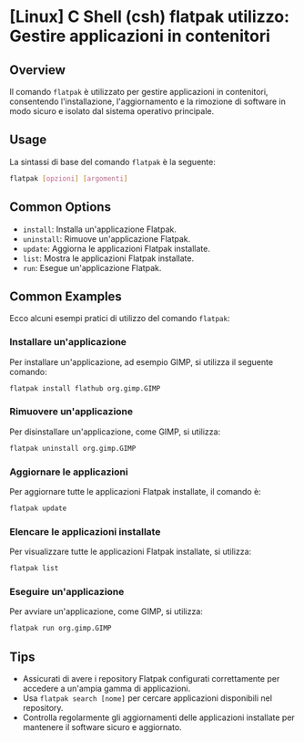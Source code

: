 # [Linux] C Shell (csh) flatpak utilizzo: Gestire applicazioni in contenitori

## Overview
Il comando `flatpak` è utilizzato per gestire applicazioni in contenitori, consentendo l'installazione, l'aggiornamento e la rimozione di software in modo sicuro e isolato dal sistema operativo principale.

## Usage
La sintassi di base del comando `flatpak` è la seguente:

```bash
flatpak [opzioni] [argomenti]
```

## Common Options
- `install`: Installa un'applicazione Flatpak.
- `uninstall`: Rimuove un'applicazione Flatpak.
- `update`: Aggiorna le applicazioni Flatpak installate.
- `list`: Mostra le applicazioni Flatpak installate.
- `run`: Esegue un'applicazione Flatpak.

## Common Examples
Ecco alcuni esempi pratici di utilizzo del comando `flatpak`:

### Installare un'applicazione
Per installare un'applicazione, ad esempio GIMP, si utilizza il seguente comando:

```bash
flatpak install flathub org.gimp.GIMP
```

### Rimuovere un'applicazione
Per disinstallare un'applicazione, come GIMP, si utilizza:

```bash
flatpak uninstall org.gimp.GIMP
```

### Aggiornare le applicazioni
Per aggiornare tutte le applicazioni Flatpak installate, il comando è:

```bash
flatpak update
```

### Elencare le applicazioni installate
Per visualizzare tutte le applicazioni Flatpak installate, si utilizza:

```bash
flatpak list
```

### Eseguire un'applicazione
Per avviare un'applicazione, come GIMP, si utilizza:

```bash
flatpak run org.gimp.GIMP
```

## Tips
- Assicurati di avere i repository Flatpak configurati correttamente per accedere a un'ampia gamma di applicazioni.
- Usa `flatpak search [nome]` per cercare applicazioni disponibili nel repository.
- Controlla regolarmente gli aggiornamenti delle applicazioni installate per mantenere il software sicuro e aggiornato.